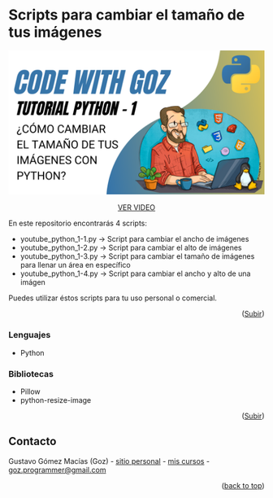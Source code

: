 <!-- ABOUT THE PROJECT -->
# Scripts para cambiar el tamaño de tus imágenes

[![Product Name Screen Shot][product-screenshot]](https://codewithgoz/tutorials/1)


<p align="center"><a href="https://codewithgoz/tutorials/1">VER VIDEO</a></p>


En este repositorio encontrarás 4 scripts:

* youtube_python_1-1.py -> Script para cambiar el ancho de imágenes
* youtube_python_1-2.py -> Script para cambiar el alto de imágenes
* youtube_python_1-3.py -> Script para cambiar el tamaño de imágenes para llenar un área en específico
* youtube_python_1-4.py -> Script para cambiar el ancho y alto de una imágen

Puedes utilizar éstos scripts para tu uso personal o comercial.

<p align="right">(<a href="#top">Subir</a>)</p>

### Lenguajes

* Python

### Bibliotecas

* Pillow
* python-resize-image

<p align="right">(<a href="#top">Subir</a>)</p>


<!-- CONTACT -->
## Contacto

Gustavo Gómez Macías (Goz) - [sitio personal](https://gustavogm.me) - [mis cursos](https://codewithgoz.com) - goz.programmer@gmail.com

<p align="right">(<a href="#top">back to top</a>)</p>


<!-- MARKDOWN LINKS & IMAGES -->
[product-screenshot]: python1.png
